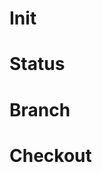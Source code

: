 
<!-- # GIT -->
# Init

# Status

# Branch

# Checkout


<!--
# Revisions

```graphviz
digraph revisions {

  bgcolor="transparent"
  node [shape="circle" fillcolor="#92B6E6" style=filled]
  { G, H } -> D
  { I, J } -> F
  { D, E, F } -> B
  { B, C } -> A
}
``` -->